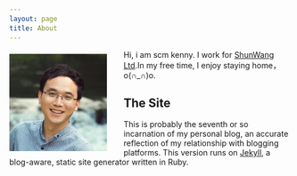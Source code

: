 ```yaml
---
layout: page
title: About
---
```


<img src="/images/scm-kenny.jpg" align="left" style="margin-right:30px; margin-top:7px;">Hi, i am scm kenny. I work for [ShunWang Ltd](http://www.shunwang.com/ "顺网科技").In my free time, I enjoy staying home，o(∩_∩)o.






<h2>The Site</h2>

This is probably the seventh or so incarnation of my personal blog, an accurate reflection of my relationship with blogging platforms. This version runs on [Jekyll](https://github.com/mojombo/jekyll "Jekyll"), a blog-aware, static site generator written in Ruby.